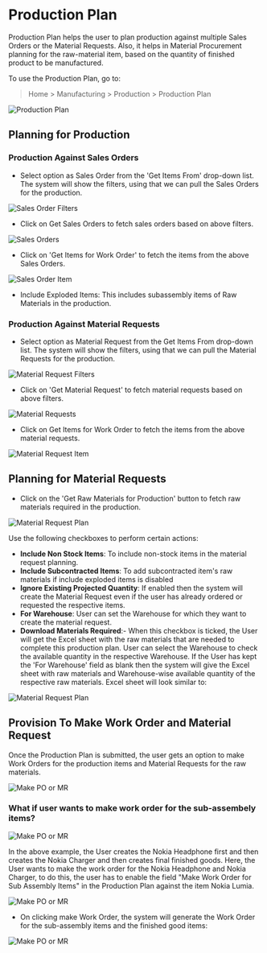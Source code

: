 # Production Plan

Production Plan helps the user to plan production against multiple Sales Orders or the Material Requests. Also, it helps in Material Procurement planning for the raw-material item, based on the quantity of finished product to be manufactured.

To use the Production Plan, go to:

> Home > Manufacturing > Production > Production Plan

<img class="screenshot" alt="Production Plan" src="{{docs_base_url}}/assets/img/manufacturing/production_plan.png">

## Planning for Production

### Production Against Sales Orders

* Select option as Sales Order from the 'Get Items From' drop-down list. The system will show the filters, using that we can pull the Sales Orders for the production.

<img class="screenshot" alt="Sales Order Filters" src="{{docs_base_url}}/assets/img/manufacturing/sales_order_filter.png">

* Click on Get Sales Orders to fetch sales orders based on above filters.

<img class="screenshot" alt="Sales Orders" src="{{docs_base_url}}/assets/img/manufacturing/sales_orders.png">

* Click on 'Get Items for Work Order' to fetch the items from the above Sales Orders.

<img class="screenshot" alt="Sales Order Item" src="{{docs_base_url}}/assets/img/manufacturing/sales_order_items.png">

* Include Exploded Items: This includes subassembly items of Raw Materials in the production.

### Production Against Material Requests

* Select option as Material Request from the Get Items From drop-down list. The system will show the filters, using that we can pull the Material Requests for the production.

<img class="screenshot" alt="Material Request Filters" src="{{docs_base_url}}/assets/img/manufacturing/material_request_filter.png">

* Click on 'Get Material Request' to fetch material requests based on above filters.

<img class="screenshot" alt="Material Requests" src="{{docs_base_url}}/assets/img/manufacturing/material_requests.png">

* Click on Get Items for Work Order to fetch the items from the above material requests.

<img class="screenshot" alt="Material Request Item" src="{{docs_base_url}}/assets/img/manufacturing/material_request_items.png">

## Planning for Material Requests

* Click on the 'Get Raw Materials for Production' button to fetch raw materials required in the production.

<img class="screenshot" alt="Material Request Plan" src="{{docs_base_url}}/assets/img/manufacturing/material_request_plan.png">

Use the following checkboxes to perform certain actions:
  * <b>Include Non Stock Items</b>: To  include non-stock items in the material request planning.
  * <b>Include Subcontracted Items</b>: To add subcontracted item's raw materials if include exploded items is disabled
  * <b>Ignore Existing Projected Quantity</b>: If enabled then the system will create the Material Request even if the user has already ordered or requested the respective items.
  * <b>For Warehouse</b>: User can set the Warehouse for which they want to create the material request.
  * <b>Download Materials Required</b>:- When this checkbox is ticked, the User will get the Excel sheet with the raw materials that are needed to complete this production plan. User can select the Warehouse to check the available quantity in the respective Warehouse. If the User has kept the 'For Warehouse' field as blank then the system will give the Excel sheet with raw materials and Warehouse-wise available quantity of the respective raw materials. Excel sheet will look similar to:

 <img class="screenshot" alt="Material Request Plan" src="{{docs_base_url}}/assets/img/manufacturing/material_request_excel.png"> 

## Provision To Make Work Order and Material Request

Once the Production Plan is submitted, the user gets an option to make Work Orders for the production items and Material Requests for the raw materials.

<img class="screenshot" alt="Make PO or MR" src="{{docs_base_url}}/assets/img/manufacturing/make_po_mr.png">

### What if user wants to make work order for the sub-assembely items?

<img class="screenshot" alt="Make PO or MR" src="{{docs_base_url}}/assets/img/manufacturing/nokia_phone_bom.png">

In the above example, the User creates the Nokia Headphone first and then creates the Nokia Charger and then creates final finished goods. Here, the User wants to make the work order for the Nokia Headphone and Nokia Charger, to do this, the user has to enable the field "Make Work Order for Sub Assembly Items" in the Production Plan against the item Nokia Lumia.

<img class="screenshot" alt="Make PO or MR" src="{{docs_base_url}}/assets/img/manufacturing/production_plan_for_subassembely.png">

* On clicking make Work Order, the system will generate the Work Order for the sub-assembly items and the finished good items:

<img class="screenshot" alt="Make PO or MR" src="{{docs_base_url}}/assets/img/manufacturing/wo_against_the_production_plan.png">

